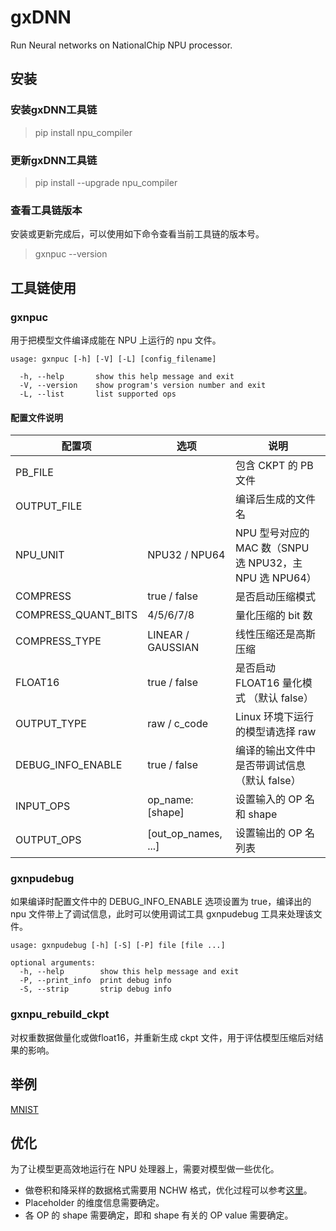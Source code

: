 # gxDNN #

Run Neural networks on NationalChip NPU processor.

## 安装 ##

### 安装gxDNN工具链 ###

> pip install npu_compiler

### 更新gxDNN工具链 ###

> pip install --upgrade npu_compiler

### 查看工具链版本 ###

安装或更新完成后，可以使用如下命令查看当前工具链的版本号。

> gxnpuc --version

## 工具链使用 ##

### gxnpuc ###

用于把模型文件编译成能在 NPU 上运行的 npu 文件。

	usage: gxnpuc [-h] [-V] [-L] [config_filename]
	
	  -h, --help       show this help message and exit
	  -V, --version    show program's version number and exit
	  -L, --list       list supported ops

#### 配置文件说明 ####

| 配置项              | 选项                | 说明                                                    |
| ------------------- | ------------------- | ------------------------------------------------------- |
| PB_FILE             |                     | 包含 CKPT 的 PB 文件                                    |
| OUTPUT_FILE         |                     | 编译后生成的文件名                                      |
| NPU_UNIT            | NPU32 / NPU64       | NPU 型号对应的 MAC 数（SNPU 选 NPU32，主 NPU 选 NPU64） |
| COMPRESS            | true / false        | 是否启动压缩模式                                        |
| COMPRESS_QUANT_BITS | 4/5/6/7/8           | 量化压缩的 bit 数                                       |
| COMPRESS_TYPE       | LINEAR / GAUSSIAN   | 线性压缩还是高斯压缩                                    |
| FLOAT16             | true / false        | 是否启动 FLOAT16 量化模式 （默认 false）                |
| OUTPUT_TYPE         | raw / c_code        | Linux 环境下运行的模型请选择 raw                        |
| DEBUG_INFO_ENABLE   | true / false        | 编译的输出文件中是否带调试信息（默认 false）            |
| INPUT_OPS           | op_name: [shape]    | 设置输入的 OP 名和 shape                                |
| OUTPUT_OPS          | [out_op_names, ...] | 设置输出的 OP 名列表                                    |

### gxnpudebug ###

如果编译时配置文件中的 DEBUG_INFO_ENABLE 选项设置为 true，编译出的 npu 文件带上了调试信息，此时可以使用调试工具 gxnpudebug 工具来处理该文件。

	usage: gxnpudebug [-h] [-S] [-P] file [file ...]
	
	optional arguments:
	  -h, --help        show this help message and exit
	  -P, --print_info  print debug info
	  -S, --strip       strip debug info

### gxnpu_rebuild_ckpt ###

对权重数据做量化或做float16，并重新生成 ckpt 文件，用于评估模型压缩后对结果的影响。

## 举例 ##

[MNIST](examples/mnist "MNIST")

## 优化 ##

为了让模型更高效地运行在 NPU 处理器上，需要对模型做一些优化。

- 做卷积和降采样的数据格式需要用 NCHW 格式，优化过程可以参考[这里](examples/optimization/nhwc_2_nchw.py)。
- Placeholder 的维度信息需要确定。
- 各 OP 的 shape 需要确定，即和 shape 有关的 OP value 需要确定。

